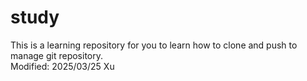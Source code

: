 # study

This is a learning repository for you to learn how to clone and push to manage git repository.<br>
Modified: 2025/03/25 Xu